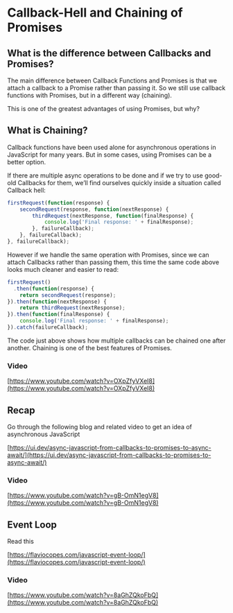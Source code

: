 # Callback-Hell and Chaining of Promises

## What is the difference between Callbacks and Promises?
The main difference between Callback Functions and Promises is that we attach a callback to a Promise rather than passing it. So we still use callback functions with Promises, but in a different way (chaining).

This is one of the greatest advantages of using Promises, but why?

## What is Chaining?
Callback functions have been used alone for asynchronous operations in JavaScript for many years. But in some cases, using Promises can be a better option.

If there are multiple async operations to be done and if we try to use good-old Callbacks for them, we’ll find ourselves quickly inside a situation called Callback hell:

```javascript
firstRequest(function(response) {
    secondRequest(response, function(nextResponse) {
        thirdRequest(nextResponse, function(finalResponse) {
            console.log('Final response: ' + finalResponse);
        }, failureCallback);
    }, failureCallback);
}, failureCallback);
```
However if we handle the same operation with Promises, since we can attach Callbacks rather than passing them, this time the same code above looks much cleaner and easier to read:

```javascript
firstRequest()
  .then(function(response) {
    return secondRequest(response);
}).then(function(nextResponse) {
    return thirdRequest(nextResponse);
}).then(function(finalResponse) {
    console.log('Final response: ' + finalResponse);
}).catch(failureCallback);
```
The code just above shows how multiple callbacks can be chained one after another. Chaining is one of the best features of Promises.

### Video
[https://www.youtube.com/watch?v=OXpZfyVXeI8](https://www.youtube.com/watch?v=OXpZfyVXeI8)

## Recap

Go through the following blog and related video to get an idea of asynchronous JavaScript

[https://ui.dev/async-javascript-from-callbacks-to-promises-to-async-await/](https://ui.dev/async-javascript-from-callbacks-to-promises-to-async-await/)

### Video
[https://www.youtube.com/watch?v=gB-OmN1egV8](https://www.youtube.com/watch?v=gB-OmN1egV8)

## Event Loop
Read this

[https://flaviocopes.com/javascript-event-loop/](https://flaviocopes.com/javascript-event-loop/)

### Video
[https://www.youtube.com/watch?v=8aGhZQkoFbQ](https://www.youtube.com/watch?v=8aGhZQkoFbQ)


